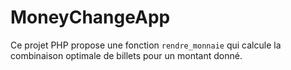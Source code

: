 # MoneyChangeApp
Ce projet PHP propose une fonction `rendre_monnaie` qui calcule la combinaison optimale de billets pour un montant donné.
